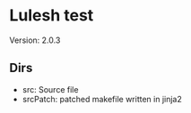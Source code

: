 # Lulesh test

Version: 2.0.3
## Dirs

- src: Source file
- srcPatch: patched makefile written in jinja2  

